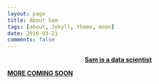 ```yaml
---
layout: page
title: About Sam
tags: [about, Jekyll, theme, moon]
date: 2016-03-21
comments: false
---
```

    
<center><a href="https://samjfalk.github.io/"><b> Sam is a data scientist</center>

MORE COMING SOON
